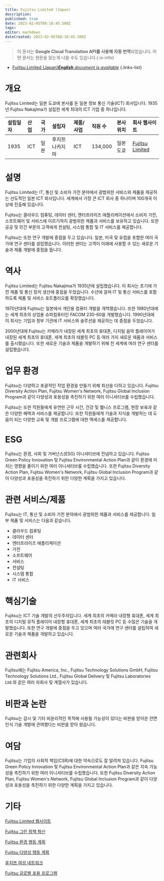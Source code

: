 ```yaml
---
title: Fujitsu Limited (Japan)
description: 
published: true
date: 2023-02-05T08:18:45.500Z
tags: 
editor: markdown
dateCreated: 2023-02-05T08:18:45.500Z
---
```


> 이 문서는 **Google Cloud Translation API를 사용해 자동 번역**되었습니다.
어떤 문서는 원문을 읽는게 나을 수도 있습니다.{.is-info}



- [Fujitsu Limited (Japan)***English** document is available*](/en/Knowledge-base/Dictionary/Company/fujitsu-limited-japan)
{.links-list}


# 개요
Fujitsu Limited는 일본 도쿄에 본사를 둔 일본 정보 통신 기술(ICT) 회사입니다. 1935년 Fujitsu Nakajima가 설립한 세계 최대의 ICT 기업 중 하나입니다.

| 설립일자 | 산업 | 국가 | 설립자 | 제품/사업 | 직원 수 | 본사 위치 | 회사 웹사이트 |
| :----------------- | :------ | :----- | :----- | :--------------- | :----------------- | :--------------------- | :--------------- |
| 1935 | ICT | 일본 | 후지쯔 나카지마 | ICT | 134,000 | 일본 도쿄 | [Fujitsu Limited](https://www.fujitsu.com/global/) |

# 설명
Fujitsu Limited는 IT, 통신 및 소비자 가전 분야에서 광범위한 서비스와 제품을 제공하는 선도적인 일본 ICT 회사입니다. 세계에서 가장 큰 ICT 회사 중 하나이며 100개국 이상에 진출해 있습니다.

Fujitsu는 클라우드 컴퓨팅, 데이터 센터, 엔터프라이즈 애플리케이션에서 소비자 가전, 소프트웨어 및 서비스에 이르기까지 광범위한 제품과 서비스를 보유하고 있습니다. 또한 공공 및 민간 부문의 고객에게 컨설팅, 시스템 통합 및 IT 서비스를 제공합니다.

Fujitsu는 또한 연구 개발에 중점을 두고 있습니다. 일본, 미국 및 유럽을 포함한 여러 국가에 연구 센터를 설립했습니다. 이러한 센터는 고객이 미래에 사용할 수 있는 새로운 기술과 제품 개발에 중점을 둡니다.

# 역사
Fujitsu Limited는 Fujitsu Nakajima가 1935년에 설립했습니다. 이 회사는 초기에 가전 제품 및 통신 장치 생산에 중점을 두었습니다. 수년에 걸쳐 IT 및 통신 서비스를 포함하도록 제품 및 서비스 포트폴리오를 확장했습니다.

1970년대에 Fujitsu는 일본에서 개인용 컴퓨터 개발을 개척했습니다. 또한 1980년대에는 세계 최초의 상업용 슈퍼컴퓨터인 FACOM 230-60을 개발했습니다. 1990년대에 이 회사는 기업과 정부 기관에 IT 서비스와 솔루션을 제공하는 데 중점을 두었습니다.

2000년대에 Fujitsu는 카메라가 내장된 세계 최초의 휴대폰, 디지털 음악 플레이어가 내장된 세계 최초의 휴대폰, 세계 최초의 태블릿 PC 등 여러 가지 새로운 제품과 서비스를 출시했습니다. 또한 새로운 기술과 제품을 개발하기 위해 전 세계에 여러 연구 센터를 설립했습니다.

# 업무 환경
Fujitsu는 다양하고 포괄적인 작업 환경을 만들기 위해 최선을 다하고 있습니다. Fujitsu Diversity Action Plan, Fujitsu Women's Network, Fujitsu Global Inclusion Program과 같이 다양성과 포용성을 촉진하기 위한 여러 이니셔티브를 수립했습니다.

Fujitsu는 또한 직원들에게 유연한 근무 시간, 건강 및 웰니스 프로그램, 현장 보육과 같은 다양한 혜택과 서비스를 제공합니다. 또한 직원들에게 기술과 지식을 개발하는 데 도움이 되는 다양한 교육 및 개발 프로그램에 대한 액세스를 제공합니다.

# ESG
Fujitsu는 환경, 사회 및 거버넌스(ESG) 이니셔티브에 전념하고 있습니다. Fujitsu Green Policy Innovation 및 Fujitsu Environmental Action Plan과 같이 환경에 미치는 영향을 줄이기 위한 여러 이니셔티브를 수립했습니다. 또한 Fujitsu Diversity Action Plan, Fujitsu Women's Network, Fujitsu Global Inclusion Program과 같이 다양성과 포용성을 촉진하기 위한 다양한 계획을 가지고 있습니다.

# 관련 서비스/제품
Fujitsu는 IT, 통신 및 소비자 가전 분야에서 광범위한 제품과 서비스를 제공합니다. 일부 제품 및 서비스는 다음과 같습니다.

- 클라우드 컴퓨팅
- 데이터 센터
- 엔터프라이즈 애플리케이션
- 가전
- 소프트웨어
- 서비스
- 컨설팅
- 시스템 통합
- IT 서비스

# 핵심기술
Fujitsu는 ICT 기술 개발의 선두주자입니다. 세계 최초의 카메라 내장형 휴대폰, 세계 최초의 디지털 뮤직 플레이어 내장형 휴대폰, 세계 최초의 태블릿 PC 등 수많은 기술을 개발했습니다. 또한 연구 개발에 중점을 두고 있으며 여러 국가에 연구 센터를 설립하여 새로운 기술과 제품을 개발하고 있습니다.

# 관련회사
Fujitsu에는 Fujitsu America, Inc., Fujitsu Technology Solutions GmbH, Fujitsu Technology Solutions Ltd., Fujitsu Global Delivery 및 Fujitsu Laboratories Ltd.와 같은 여러 자회사 및 계열사가 있습니다.

# 비판과 논란
Fujitsu는 감시 및 기타 비윤리적인 목적에 사용될 가능성이 있다는 비판을 받아온 안면 인식 기술 개발에 관여했다는 비판을 받아 왔습니다.

# 여담
Fujitsu는 기업의 사회적 책임(CSR)에 대한 약속으로도 잘 알려져 있습니다. Fujitsu Green Policy Innovation 및 Fujitsu Environmental Action Plan과 같은 지속 가능성을 촉진하기 위한 여러 이니셔티브를 수립했습니다. 또한 Fujitsu Diversity Action Plan, Fujitsu Women's Network, Fujitsu Global Inclusion Program과 같이 다양성과 포용성을 촉진하기 위한 다양한 계획을 가지고 있습니다.

# 기타
[Fujitsu Limited 웹사이트](https://www.fujitsu.com/global/)

[Fujitsu 그린 정책 혁신](https://www.fujitsu.com/global/about/environment/greenpolicy/index.html)

[Fujitsu 환경 행동 계획](https://www.fujitsu.com/global/about/environment/action-plan/index.html)

[Fujitsu 다양성 행동 계획](https://www.fujitsu.com/global/about/diversity/action-plan/index.html)

[후지쯔 여성 네트워크](https://www.fujitsu.com/global/about/diversity/womens-network/index.html)

[Fujitsu 글로벌 포용 프로그램](https://www.fujitsu.com/global/about/diversity/global-inclusion-program/index.html)